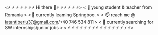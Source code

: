  <⚡ ⚡ ⚡ ⚡ ⚡ ⚡ ⚡ Hi there 👋⚡ ⚡ ⚡ ⚡ ⚡ ⚡>
<         👯 young student & teacher from Romania         >
<         🌱 currently learning Springboot                >
<  📫 reach me @ iatantiberiu37@gmail.com/+40 746 534 811 >
<  🤔 currently searching for SW internships/junior jobs  >
 < ⚡ ⚡ ⚡ ⚡ ⚡ ⚡ ⚡ ⚡ ⚡ ⚡ ⚡ ⚡ ⚡ ⚡ ⚡ ⚡>

